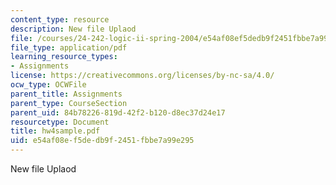 ```yaml
---
content_type: resource
description: New file Uplaod
file: /courses/24-242-logic-ii-spring-2004/e54af08ef5dedb9f2451fbbe7a99e295_hw4sample.pdf
file_type: application/pdf
learning_resource_types:
- Assignments
license: https://creativecommons.org/licenses/by-nc-sa/4.0/
ocw_type: OCWFile
parent_title: Assignments
parent_type: CourseSection
parent_uid: 84b78226-819d-42f2-b120-d8ec37d24e17
resourcetype: Document
title: hw4sample.pdf
uid: e54af08e-f5de-db9f-2451-fbbe7a99e295
---
```

New file Uplaod